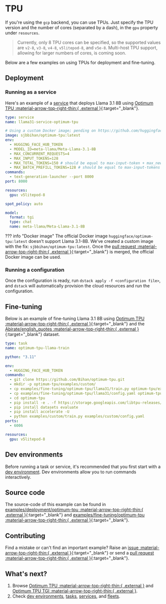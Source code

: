 # TPU

If you're using the `gcp` backend, you can use TPUs. Just specify the TPU version and the number of cores 
(separated by a dash), in the `gpu` property under `resources`. 

> Currently, only 8 TPU cores can be specified, so the supported values are `v2-8`, `v3-8`, `v4-8`, `v5litepod-8`, 
> and `v5e-8`. Multi-host TPU support, allowing for larger numbers of cores, is coming soon.

Below are a few examples on using TPUs for deployment and fine-tuning.

## Deployment

### Running as a service

 Here's an example of a [service](https://dstack.ai/docs/services) that deploys
 Llama 3.1 8B using [Optimum TPU :material-arrow-top-right-thin:{ .external }](https://github.com/huggingface/optimum-tpu){:target="_blank"}.

<div editor-title="examples/deployment/optimum-tpu/service.dstack.yml"> 

```yaml
type: service
name: llama31-service-optimum-tpu

# Using a custom Docker image; pending on https://github.com/huggingface/optimum-tpu/pull/85
image: sjbbihan/optimum-tpu:latest
env:
  - HUGGING_FACE_HUB_TOKEN
  - MODEL_ID=meta-llama/Meta-Llama-3.1-8B
  - MAX_CONCURRENT_REQUESTS=4
  - MAX_INPUT_TOKENS=128
  - MAX_TOTAL_TOKENS=150 # should be equal to max-input-token + max_new_tokens
  - MAX_BATCH_PREFILL_TOKENS=128 # should be equal to max-input-tokens
commands:
  - text-generation-launcher --port 8000
port: 8000

resources:
  gpu: v5litepod-8

spot_policy: auto

model:
  format: tgi
  type: chat
  name: meta-llama/Meta-Llama-3.1-8B
```
</div>

??? info "Docker image"
    The official Docker image `huggingface/optimum-tpu:latest` doesn’t support Llama 3.1-8B. 
    We’ve created a custom image with the fix: `sjbbihan/optimum-tpu:latest`. 
    Once the [pull request :material-arrow-top-right-thin:{ .external }](https://github.com/huggingface/optimum-tpu/pull/85){:target="_blank"} is merged, 
    the official Docker image can be used.

### Running a configuration

Once the configuration is ready, run `dstack apply -f <configuration file>`, and `dstack` will automatically provision the
cloud resources and run the configuration.

## Fine-tuning

Below is an example of fine-tuning Llama 3.1 8B using [Optimum TPU :material-arrow-top-right-thin:{ .external }](https://github.com/huggingface/optimum-tpu){:target="_blank"} 
and the [Abirate/english_quotes :material-arrow-top-right-thin:{ .external }](https://huggingface.co/datasets/Abirate/english_quotes){:target="_blank"}
dataset.

<div editor-title="examples/fine-tuning/optimum-tpu/llama31/train.dstack.yml"> 

```yaml
type: task
name: optimum-tpu-llama-train

python: "3.11"

env:
  - HUGGING_FACE_HUB_TOKEN
commands:
  - git clone https://github.com/Bihan/optimum-tpu.git
  - mkdir -p optimum-tpu/examples/custom/
  - cp examples/fine-tuning/optimum-tpu/llama31/train.py optimum-tpu/examples/custom/train.py
  - cp examples/fine-tuning/optimum-tpu/llama31/config.yaml optimum-tpu/examples/custom/config.yaml
  - cd optimum-tpu
  - pip install -e . -f https://storage.googleapis.com/libtpu-releases/index.html
  - pip install datasets evaluate
  - pip install accelerate -U
  - python examples/custom/train.py examples/custom/config.yaml
ports:
  - 6006

resources:
  gpu: v5litepod-8
```

</div>

[//]: # (### Fine-Tuning with TRL)
[//]: # (Use the example `examples/fine-tuning/optimum-tpu/gemma/train.dstack.yml` to Finetune `Gemma-2B` model using `trl` with `dstack` and `optimum-tpu`. )

## Dev environments

Before running a task or service, it's recommended that you first start with
a [dev environment](https://dstack.ai/docs/dev-environments). Dev environments
allow you to run commands interactively.

## Source code

The source-code of this example can be found in 
[examples/deployment/optimum-tpu :material-arrow-top-right-thin:{ .external }](https://github.com/dstackai/dstack/blob/master/examples/llms/llama31){:target="_blank"}
and [examples/fine-tuning/optimum-tpu :material-arrow-top-right-thin:{ .external }](https://github.com/dstackai/dstack/blob/master/examples/fine-tuning/trl){:target="_blank"}.

## Contributing

Find a mistake or can't find an important example? 
Raise an [issue :material-arrow-top-right-thin:{ .external }](https://github.com/dstackai/dstack/issues){:target="_blank"}
or send a [pull request :material-arrow-top-right-thin:{ .external }](https://github.com/dstackai/dstack/tree/master/examples){:target="_blank"}.

## What's next?

1. Browse [Optimum TPU :material-arrow-top-right-thin:{ .external }](https://github.com/huggingface/optimum-tpu) and
   [Optimum TPU TGI :material-arrow-top-right-thin:{ .external }](https://github.com/huggingface/optimum-tpu/tree/main/text-generation-inference).
2. Check [dev environments](https://dstack.ai/docs/dev-environments), [tasks](https://dstack.ai/docs/tasks), 
   [services](https://dstack.ai/docs/services), and [fleets](https://dstack.ai/docs/fleets).
